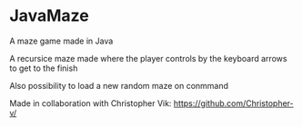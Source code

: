 # JavaMaze
A maze game made in Java

A recursice maze made where the player controls by the keyboard arrows to get to the finish

Also possibility to load a new random maze on conmmand

Made in collaboration with Christopher Vik: https://github.com/Christopher-v/
